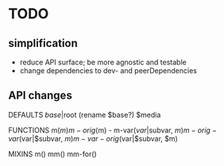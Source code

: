 # TODO

## simplification

- reduce API surface; be more agnostic and testable
- change dependencies to dev- and peerDependencies

## API changes

  DEFAULTS
    $base|$root (rename $base?)
    $media

  FUNCTIONS
    m($m)
    m-orig($m)
    -
    m-var($var|$subvar, $m)
    m-orig-var($var|$subvar, $m)
    m-var-orig($var|$subvar, $m)

  MIXINS
    m()
    mm()
    mm-for()
